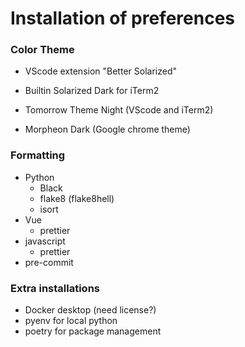 # Installation of preferences

### Color Theme
* VScode extension "Better Solarized"
* Builtin Solarized Dark for iTerm2

* Tomorrow Theme Night (VScode and iTerm2)
* Morpheon Dark (Google chrome theme)

### Formatting
* Python
  * Black
  * flake8 (flake8hell)
  * isort
* Vue
  * prettier
* javascript
  * prettier
* pre-commit

### Extra installations
* Docker desktop (need license?)
* pyenv for local python
* poetry for package management
